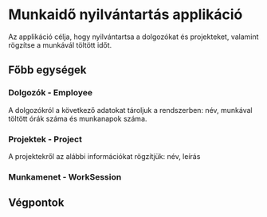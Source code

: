 # Munkaidő nyilvántartás applikáció

Az applikáció célja, hogy nyilvántartsa a dolgozókat és projekteket, valamint rögzítse a munkávál töltött időt.

## Főbb egységek

### Dolgozók - Employee

A dolgozókról a következő adatokat tároljuk a rendszerben: név, munkával töltött órák száma és munkanapok száma.

### Projektek - Project

A projektekről az alábbi információkat rögzítjük: név, leírás

### Munkamenet - WorkSession




## Végpontok


